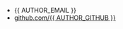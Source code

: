 ---
---

<ul class="fa-ul">
	<li class="author-contact"><i class="fa-li fa fa-envelope"></i>{{ AUTHOR_EMAIL }}</li>
	<li class="author-contact"><i class="fa-li fa fa-github"></i><a href="https://github.com/{{ AUTHOR_GITHUB }}">github.com/{{ AUTHOR_GITHUB }}</a></li>
</ul>
